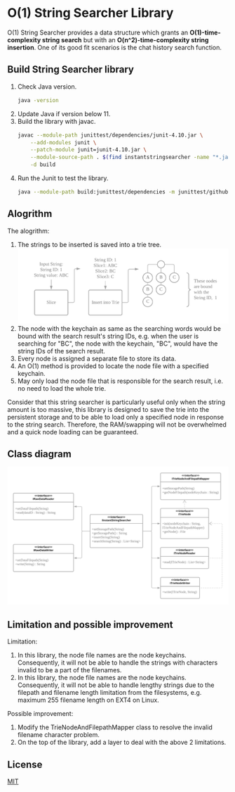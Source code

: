# O(1) String Searcher Library

O(1) String Searcher provides a data structure which grants an **O(1)-time-complexity string search** but with an **O(n^2)-time-complexity string insertion**. One of its good fit scenarios is the chat history search function.

## Build String Searcher library

1. Check Java version.
    ```bash
    java -version
    ```
1. Update Java if version below 11.
1. Build the library with javac.
    ```bash cd <O(1)-string-searcher-directory>
    javac --module-path junittest/dependencies/junit-4.10.jar \
        --add-modules junit \
        --patch-module junit=junit-4.10.jar \
        --module-source-path . $(find instantstringsearcher -name "*.java")  $(find junittest -name "*.java") \
        -d build
    ```
1. Run the Junit to test the library.
    ```bash
    java --module-path build:junittest/dependencies -m junittest/github.eightoooeight.instantstringsearcher.junittest.TestRunner
    ```

## Alogrithm

The alogrithm: 

1. The strings to be inserted is saved into a trie tree.
  ![Triel formation figure][trie-formation-figure]
1. The node with the keychain as same as the searching words would be bound with the search result's string IDs, e.g. when the user is searching for "BC", the node with the keychain, "BC", would have the string IDs of the search result.
1. Every node is assigned a separate file to store its data.
1. An O(1) method is provided to locate the node file with a specified keychain.
1. May only load the node file that is responsible for the search result, i.e. no need to load the whole trie.

Consider that this string searcher is particularly useful only when the string amount is too massive, this library is designed to save the trie into the persistent storage and to be able to load only a specified node in response to the string search. Therefore, the RAM/swapping will not be overwhelmed and a quick node loading can be guaranteed.

## Class diagram

![Class diagram][class-diagram]

## Limitation and possible improvement

Limitation:

1. In this library, the node file names are the node keychains. Consequently, it will not be able to handle the strings with characters invalid to be a part of the filenames.
1. In this library, the node file names are the node keychains. Consequently, it will not be able to handle lengthy strings due to the filepath and filename length limitation from the filesystems, e.g. maximum 255 filename length on EXT4 on Linux.

Possible improvement:

1. Modify the TrieNodeAndFilepathMapper class to resolve the invalid filename character problem.
1. On the top of the library, add a layer to deal with the above 2 limitations.

## License

[MIT][MIT-license]

[MIT-license]: LICENSE
[class-diagram]: docs/class-diagram.png
[trie-formation-figure]: docs/trie-formation.png
